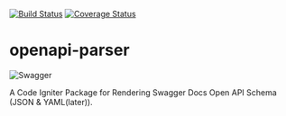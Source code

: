 [![Build Status](https://travis-ci.org/francis94c/openapi-parser.svg?branch=master)](https://travis-ci.org/francis94c/openapi-parser) [![Coverage Status](https://coveralls.io/repos/github/francis94c/openapi-parser/badge.svg?branch=master)](https://coveralls.io/github/francis94c/openapi-parser?branch=master)
# openapi-parser
![Swagger](https://res.cloudinary.com/francis94c/image/upload/v1563332638/Swagger-logo.png)

A Code Igniter Package for Rendering Swagger Docs Open API Schema (JSON &amp; YAML(later)).
